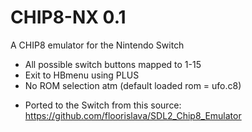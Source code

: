 # CHIP8-NX 0.1
A CHIP8 emulator for the Nintendo Switch

* All possible switch buttons mapped to 1-15 
* Exit to HBmenu using PLUS
* No ROM selection atm (default loaded rom = ufo.c8)

- Ported to the Switch from this source: https://github.com/floorislava/SDL2_Chip8_Emulator